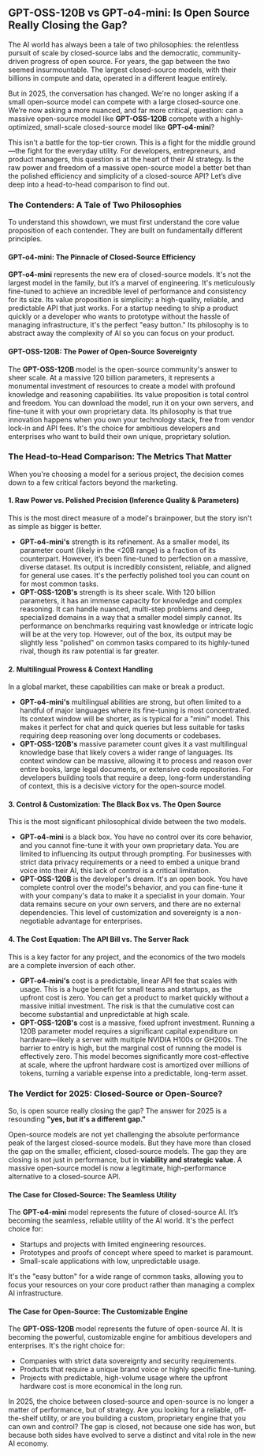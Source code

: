 ## GPT-OSS-120B vs GPT-o4-mini: Is Open Source Really Closing the Gap?

The AI world has always been a tale of two philosophies: the relentless pursuit of scale by closed-source labs and the democratic, community-driven progress of open source. For years, the gap between the two seemed insurmountable. The largest closed-source models, with their billions in compute and data, operated in a different league entirely.

But in 2025, the conversation has changed. We're no longer asking if a small open-source model can compete with a large closed-source one. We’re now asking a more nuanced, and far more critical, question: can a massive open-source model like **GPT-OSS-120B** compete with a highly-optimized, small-scale closed-source model like **GPT-o4-mini**?

This isn't a battle for the top-tier crown. This is a fight for the middle ground—the fight for the everyday utility. For developers, entrepreneurs, and product managers, this question is at the heart of their AI strategy. Is the raw power and freedom of a massive open-source model a better bet than the polished efficiency and simplicity of a closed-source API? Let’s dive deep into a head-to-head comparison to find out.

### The Contenders: A Tale of Two Philosophies

To understand this showdown, we must first understand the core value proposition of each contender. They are built on fundamentally different principles.

#### GPT-o4-mini: The Pinnacle of Closed-Source Efficiency

**GPT-o4-mini** represents the new era of closed-source models. It's not the largest model in the family, but it’s a marvel of engineering. It's meticulously fine-tuned to achieve an incredible level of performance and consistency for its size. Its value proposition is simplicity: a high-quality, reliable, and predictable API that just works. For a startup needing to ship a product quickly or a developer who wants to prototype without the hassle of managing infrastructure, it's the perfect "easy button." Its philosophy is to abstract away the complexity of AI so you can focus on your product.

#### GPT-OSS-120B: The Power of Open-Source Sovereignty

The **GPT-OSS-120B** model is the open-source community's answer to sheer scale. At a massive 120 billion parameters, it represents a monumental investment of resources to create a model with profound knowledge and reasoning capabilities. Its value proposition is total control and freedom. You can download the model, run it on your own servers, and fine-tune it with your own proprietary data. Its philosophy is that true innovation happens when you own your technology stack, free from vendor lock-in and API fees. It's the choice for ambitious developers and enterprises who want to build their own unique, proprietary solution.

### The Head-to-Head Comparison: The Metrics That Matter

When you're choosing a model for a serious project, the decision comes down to a few critical factors beyond the marketing.

#### 1. Raw Power vs. Polished Precision (Inference Quality & Parameters)

This is the most direct measure of a model's brainpower, but the story isn't as simple as bigger is better.

- **GPT-o4-mini's** strength is its refinement. As a smaller model, its parameter count (likely in the <20B range) is a fraction of its counterpart. However, it’s been fine-tuned to perfection on a massive, diverse dataset. Its output is incredibly consistent, reliable, and aligned for general use cases. It's the perfectly polished tool you can count on for most common tasks.
- **GPT-OSS-120B's** strength is its sheer scale. With 120 billion parameters, it has an immense capacity for knowledge and complex reasoning. It can handle nuanced, multi-step problems and deep, specialized domains in a way that a smaller model simply cannot. Its performance on benchmarks requiring vast knowledge or intricate logic will be at the very top. However, out of the box, its output may be slightly less "polished" on common tasks compared to its highly-tuned rival, though its raw potential is far greater.

#### 2. Multilingual Prowess & Context Handling

In a global market, these capabilities can make or break a product.

- **GPT-o4-mini's** multilingual abilities are strong, but often limited to a handful of major languages where its fine-tuning is most concentrated. Its context window will be shorter, as is typical for a "mini" model. This makes it perfect for chat and quick queries but less suitable for tasks requiring deep reasoning over long documents or codebases.
- **GPT-OSS-120B's** massive parameter count gives it a vast multilingual knowledge base that likely covers a wider range of languages. Its context window can be massive, allowing it to process and reason over entire books, large legal documents, or extensive code repositories. For developers building tools that require a deep, long-form understanding of context, this is a decisive victory for the open-source model.

#### 3. Control & Customization: The Black Box vs. The Open Source

This is the most significant philosophical divide between the two models.

- **GPT-o4-mini** is a black box. You have no control over its core behavior, and you cannot fine-tune it with your own proprietary data. You are limited to influencing its output through prompting. For businesses with strict data privacy requirements or a need to embed a unique brand voice into their AI, this lack of control is a critical limitation.
- **GPT-OSS-120B** is the developer's dream. It's an open book. You have complete control over the model's behavior, and you can fine-tune it with your company's data to make it a specialist in your domain. Your data remains secure on your own servers, and there are no external dependencies. This level of customization and sovereignty is a non-negotiable advantage for enterprises.

#### 4. The Cost Equation: The API Bill vs. The Server Rack

This is a key factor for any project, and the economics of the two models are a complete inversion of each other.

- **GPT-o4-mini's** cost is a predictable, linear API fee that scales with usage. This is a huge benefit for small teams and startups, as the upfront cost is zero. You can get a product to market quickly without a massive initial investment. The risk is that the cumulative cost can become substantial and unpredictable at high scale.
- **GPT-OSS-120B's** cost is a massive, fixed upfront investment. Running a 120B parameter model requires a significant capital expenditure on hardware—likely a server with multiple NVIDIA H100s or GH200s. The barrier to entry is high, but the marginal cost of running the model is effectively zero. This model becomes significantly more cost-effective at scale, where the upfront hardware cost is amortized over millions of tokens, turning a variable expense into a predictable, long-term asset.

### The Verdict for 2025: Closed-Source or Open-Source?

So, is open source really closing the gap? The answer for 2025 is a resounding **"yes, but it's a different gap."**

Open-source models are not yet challenging the absolute performance peak of the largest closed-source models. But they have more than closed the gap on the smaller, efficient, closed-source models. The gap they are closing is not just in performance, but in **viability and strategic value**. A massive open-source model is now a legitimate, high-performance alternative to a closed-source API.

#### The Case for Closed-Source: The Seamless Utility

The **GPT-o4-mini** model represents the future of closed-source AI. It’s becoming the seamless, reliable utility of the AI world. It's the perfect choice for:

- Startups and projects with limited engineering resources.
- Prototypes and proofs of concept where speed to market is paramount.
- Small-scale applications with low, unpredictable usage.

It's the "easy button" for a wide range of common tasks, allowing you to focus your resources on your core product rather than managing a complex AI infrastructure.

#### The Case for Open-Source: The Customizable Engine

The **GPT-OSS-120B** model represents the future of open-source AI. It is becoming the powerful, customizable engine for ambitious developers and enterprises. It's the right choice for:

- Companies with strict data sovereignty and security requirements.
- Products that require a unique brand voice or highly specific fine-tuning.
- Projects with predictable, high-volume usage where the upfront hardware cost is more economical in the long run.

In 2025, the choice between closed-source and open-source is no longer a matter of performance, but of strategy. Are you looking for a reliable, off-the-shelf utility, or are you building a custom, proprietary engine that you can own and control? The gap is closed, not because one side has won, but because both sides have evolved to serve a distinct and vital role in the new AI economy.